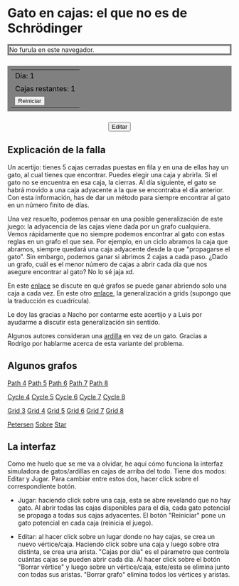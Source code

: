 
<style>
    a { text-decoration: underline; }

    #board {
        top: 1em;
        display: block;
        margin: auto;
        border-width: 4px;
        border-style: solid;
        border-color: gray;
    }

    table {
        margin: 1.5em auto;
        padding: 0.5em;
        background-color: gray;
    }

    table p {
        color: black;
        margin: 0.08em;
    }
</style>

# Gato en cajas: el que no es de Schrödinger

<!-- Board -->
<!-- <div style="display: grid; grid-template-rows: auto; justify-items: center"> -->
<canvas id="board">
    No furula en este navegador.
</canvas>

<div id="play_buttons">
<table>
    <tr>
        <td> <p id="day"> Día: 1 </p> </td>
    </tr>
    <tr>
        <td> <p id="remaining"> Cajas restantes: 1 </p> </td>
    </tr>
    <tr>
        <td> <button type="button" onclick="reset_graph()">Reiniciar</button> </td>
    </tr>
</table>
</div>

<div id="edit_buttons" style="display: none">
<table>
    <tr>
        <td> <label>Cajas por día:</label> </td>
        <td> <input style="width: 3em" id="boxes" type="number" min="1" value=1> </td>
    </tr>
    <tr>
        <td> <button type="button" onclick="sel_remove_vertex=1">Borrar vértice</button> </td>
    </tr>
    <tr>
        <td> <button type="button" onclick="remove_graph(); draw_graph()">Borrar grafo</button> </td>
    </tr>
</table>
</div>

<div style="text-align: center; margin-top: 1.4em">
<button id="button_mode" type="button" onclick="switch_mode();">Editar</button>
</div>

## Explicación de la falla

Un acertijo: tienes 5 cajas cerradas puestas en fila y en una de ellas hay un gato, al cual tienes que encontrar. Puedes elegir una caja y abrirla. Si el gato no se encuentra en esa caja, la cierras. Al día siguiente, el gato se habrá movido a una caja adyacente a la que se encontraba el día anterior. Con esta información, has de dar un método para siempre encontrar al gato en un número finito de días.

Una vez resuelto, podemos pensar en una posible generalización de este juego: la adyacencia de las cajas viene dada por un grafo cualquiera. Vemos rápidamente que no siempre podemos encontrar al gato con estas reglas en un grafo el que sea. Por ejemplo, en un ciclo abramos la caja que abramos, siempre quedará una caja adyacente desde la que "propagarse el gato". Sin embargo, podemos ganar si abrimos 2 cajas a cada paso. ¿Dado un grafo, cuál es el menor número de cajas a abrir cada día que nos asegure encontrar al gato? No lo sé jaja xd.

En este [enlace](https://math.stackexchange.com/questions/4418051/how-do-you-catch-a-cat-on-a-tree) se discute en qué grafos se puede ganar abriendo solo una caja a cada vez. En este otro [enlace](https://puzzling.stackexchange.com/questions/58269/hiding-cat-puzzle-on-a-grid), la generalización a grids (supongo que la traducción es cuadrícula).

Le doy las gracias a Nacho por contarme este acertijo y a Luis por ayudarme a discutir esta generalización sin sentido.

Algunos autores consideran una <a onclick="animal_emoji=squirrel_emoji; draw_graph()">ardilla</a> en vez de un gato. Gracias a Rodrigo por hablarme acerca de esta variante del problema.


## Algunos grafos

<a onclick="init_path(4); window.scrollTo(0, 0);">Path 4</a>
<a onclick="init_path(5); window.scrollTo(0, 0);">Path 5</a>
<a onclick="init_path(6); window.scrollTo(0, 0);">Path 6</a>
<a onclick="init_path(7); window.scrollTo(0, 0);">Path 7</a>
<a onclick="init_path(8); window.scrollTo(0, 0);">Path 8</a>

<a onclick="init_cycle(4); window.scrollTo(0, 0);">Cycle 4</a>
<a onclick="init_cycle(5); window.scrollTo(0, 0);">Cycle 5</a>
<a onclick="init_cycle(6); window.scrollTo(0, 0);">Cycle 6</a>
<a onclick="init_cycle(7); window.scrollTo(0, 0);">Cycle 7</a>
<a onclick="init_cycle(8); window.scrollTo(0, 0);">Cycle 8</a>

<a onclick="init_grid(3); window.scrollTo(0, 0);">Grid 3</a>
<a onclick="init_grid(4); window.scrollTo(0, 0);">Grid 4</a>
<a onclick="init_grid(5); window.scrollTo(0, 0);">Grid 5</a>
<a onclick="init_grid(6); window.scrollTo(0, 0);">Grid 6</a>
<a onclick="init_grid(7); window.scrollTo(0, 0);">Grid 7</a>
<a onclick="init_grid(8); window.scrollTo(0, 0);">Grid 8</a>

<a onclick="adjacency_matrix=petersen[0]; coordinates=petersen[1]; total_moves=4; reset_graph(); window.scrollTo(0, 0);">Petersen</a>
<a onclick="adjacency_matrix=sobre[0]; coordinates=sobre[1]; total_moves=3; reset_graph(); window.scrollTo(0, 0);">Sobre</a>
<a onclick="adjacency_matrix=star[0]; coordinates=star[1]; total_moves=1; reset_graph(); window.scrollTo(0, 0);">Star</a>


## La interfaz
Como me huelo que se me va a olvidar, he aquí cómo funciona la interfaz simuladora de gatos/ardillas en cajas de arriba del todo. Tiene dos modos: Editar y Jugar. Para cambiar entre estos dos, hacer click sobre el correspondiente botón.

- Jugar: haciendo click sobre una caja, esta se abre revelando que no hay gato. Al abrir todas las cajas disponibles para el día, cada gato potencial se propaga a todas sus cajas adyacentes. El botón "Reiniciar" pone un gato potencial en cada caja (reinicia el juego).

- Editar: al hacer click sobre un lugar donde no hay cajas, se crea un nuevo vértice/caja. Haciendo click sobre una caja y luego sobre otra distinta, se crea una arista. "Cajas por día" es el párametro que controla cuántas cajas se pueden abrir cada día. Al hacer click sobre el botón "Borrar vértice" y luego sobre un vértice/caja, este/esta se elimina junto con todas sus aristas. "Borrar grafo" elimina todos los vértices y aristas.

<script src="ardilla.js"></script>

